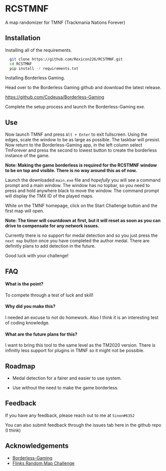 # RCSTMNF

A map randomizer for TMNF (Trackmania Nations Forever)


## Installation

Installing all of the requirements.

```bash
  git clone https://github.com/Rexicon226/RCSTMNF.git
  cd RCSTMNF
  pip install -r requirements.txt
```
Installing Borderless Gaming.

Head over to the Borderless Gaming github and download the latest release.

https://github.com/Codeusa/Borderless-Gaming

Complete the setup process and launch the Borderless-Gaming exe.

## Use

Now launch TMNF and press ```Alt + Enter``` to exit fullscreen.
Using the edges, scale the window to be as large as possible. The 
taskbar will presist. Now return to the Borderless-Gaming app, in 
the left column select TmForever and press the second to lowest button
to create the borderless instance of the game. 

**Note: Making the game borderless is required for the RCSTMNF window to
be on top and visible. There is no way around this as of now.**

Launch the downloaded ```main.exe``` file and *hopefully* you will see a command
prompt and a main window. The window has no topbar, so you need to press and hold
anywhere black to move the window. The command prompt will display the TMX ID of the
played maps.

While on the TMNF homepage, click on the Start Challenge button and the first map will open.

**Note: The timer will countdown at first, but it will reset as soon as you can drive to compensate
for any network issues.**

Currently there is no support for medal detection and so you just press the ```next map``` button
once you have completed the author medal. There are definitly plans to add detection in the future.

Good luck with your challenge!




## FAQ

#### What is the point?

To compete through a test of luck and skill!

#### Why did you make this?

I needed an excuse to not do homework. Also I think it is an 
interesting test of coding knowledge.

#### What are the future plans for this?

I want to bring this tool to the same level as the TM2020 version.
There is infinitly less support for plugins in TMNF so it might not be 
possible.




## Roadmap

- Medal detection for a fairer and easier to use system.

- Use without the need to make the game borderless.


## Feedback

If you have any feedback, please reach out to me at ```Sinon#6352```

You can also submit feedback through the issues tab here in the github repo (I think)




## Acknowledgements

 - [Borderless-Gaming](https://github.com/Codeusa/Borderless-Gaming)
 - [Flinks Random Map Challenge](https://flinkblog.de/RMC/)


